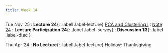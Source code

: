```yaml
---
title: Week 14
---
```


Tue Nov 25
: **Lecture 24**{: .label .label-lecture} [PCA and Clustering I](lecture/lec24)
    : [Note 24](https://ds100.org/course-notes/pca_1/pca_1.html)
: **Lecture Participation 24**{: .label .label-survey} 
: **Discussion 13**{: .label .label-disc }


Thu Apr 24
: **No Lecture**{: .label .label-lecture} Holiday: Thanksgiving